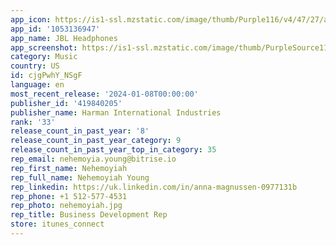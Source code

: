 ```yaml
---
app_icon: https://is1-ssl.mzstatic.com/image/thumb/Purple116/v4/47/27/ae/4727ae72-88ab-aa7e-9dfc-2c81f6de07ba/AppIcon-0-1x_U007emarketing-0-5-0-85-220-0.png/1024x1024bb.png
app_id: '1053136947'
app_name: JBL Headphones
app_screenshot: https://is1-ssl.mzstatic.com/image/thumb/PurpleSource116/v4/82/40/9b/82409bf2-40c1-e050-08d2-9f914641b586/8ee80347-0fc6-4bf7-b2e4-5f628fcbdf36_iOS-1_1242_2688.jpg/1242x2688bb.png
category: Music
country: US
id: cjgPwhY_NSgF
language: en
most_recent_release: '2024-01-08T00:00:00'
publisher_id: '419840205'
publisher_name: Harman International Industries
rank: '33'
release_count_in_past_year: '8'
release_count_in_past_year_category: 9
release_count_in_past_year_top_in_category: 35
rep_email: nehemoyia.young@bitrise.io
rep_first_name: Nehemoyiah
rep_full_name: Nehemoyiah Young
rep_linkedin: https://uk.linkedin.com/in/anna-magnussen-0977131b
rep_phone: +1 512-577-4531
rep_photo: nehemoyiah.jpg
rep_title: Business Development Rep
store: itunes_connect
---
```

